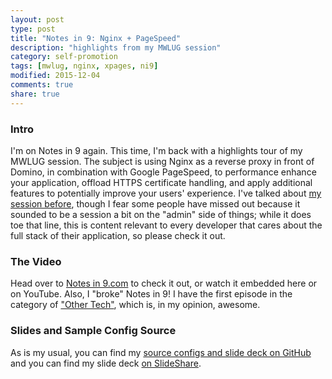 ```yaml
---
layout: post
type: post
title: "Notes in 9: Nginx + PageSpeed"
description: "highlights from my MWLUG session"
category: self-promotion
tags: [mwlug, nginx, xpages, ni9]
modified: 2015-12-04
comments: true
share: true
---
```


### Intro
I'm on Notes in 9 again. This time, I'm back with a highlights tour of my MWLUG session. The subject is using Nginx as a reverse proxy in front of Domino, in combination with Google PageSpeed, to performance enhance your application, offload HTTPS certificate handling, and apply additional features to potentially improve your users' experience. I've talked about [my session before](/self-promotion/mwlug-ad113-success/), though I fear some people have missed out because it sounded to be a session a bit on the "admin" side of things; while it does toe that line, this is content relevant to every developer that cares about the full stack of their application, so please check it out.

### The Video
Head over to [Notes in 9.com](http://www.notesin9.com/2015/12/03/notesin9-187-highlights-from-mwlug-nginx-and-pagespeed/) to check it out, or watch it embedded here or on YouTube. Also, I "broke" Notes in 9! I have the first episode in the category of ["Other Tech"](http://www.notesin9.com/category/other-tech/), which is, in my opinion, awesome.

<div class="center">
	<amp-youtube
    data-videoid="1DIGn0kZmR4"
    layout="responsive"
    width="560" height="315"></amp-youtube>
</div>

### Slides and Sample Config Source
As is my usual, you can find my [source configs and slide deck on GitHub](https://github.com/edm00se/AD113-Speed-Up-Your-Apps-with-Nginx-and-PageSpeed) and you can find my slide deck [on SlideShare](http://www.slideshare.net/edm00se/ad113-speed-up-your-applications-w-nginx-and-pagespeed).
